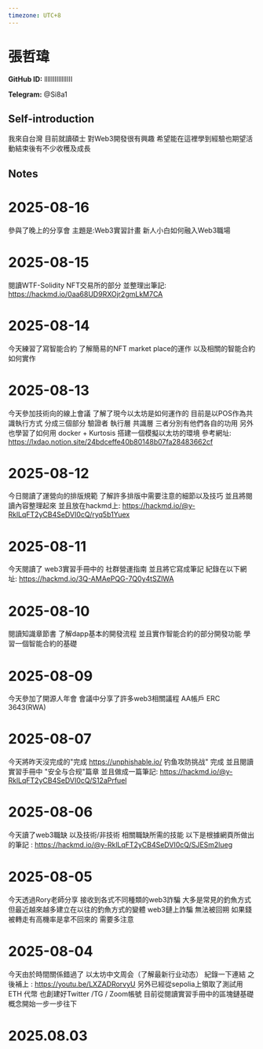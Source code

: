```yaml
---
timezone: UTC+8
---
```


# 張哲瑋

**GitHub ID:** llllIIIIllllIIII

**Telegram:** @Si8a1

## Self-introduction

我來自台灣 目前就讀碩士 對Web3開發很有興趣 希望能在這裡學到經驗也期望活動結束後有不少收穫及成長

## Notes

<!-- Content_START -->
# 2025-08-16

參與了晚上的分享會 主題是:Web3實習計畫 新人小白如何融入Web3職場

# 2025-08-15

閱讀WTF-Solidity NFT交易所的部分 並整理出筆記:
https://hackmd.io/0aa68UD9RXOjr2gmLkM7CA

# 2025-08-14

今天練習了寫智能合約 了解簡易的NFT market place的運作 以及相關的智能合約如何實作

# 2025-08-13

今天參加技術向的線上會議 了解了現今以太坊是如何運作的
目前是以POS作為共識執行方式
分成三個部分
驗證者 執行層 共識層
三者分別有他們各自的功用
另外 也學習了如何用 docker + Kurtosis 搭建一個模擬以太坊的環境
參考網址: https://lxdao.notion.site/24bdceffe40b80148b07fa28483662cf

# 2025-08-12

今日閱讀了運營向的排版規範 了解許多排版中需要注意的細節以及技巧
並且將閱讀內容整理起來 並且放在hackmd上:
https://hackmd.io/@y-RklLqFT2yCB4SeDVI0cQ/ryq5b1Yuex

# 2025-08-11

今天閱讀了 web3實習手冊中的 社群營運指南
並且將它寫成筆記 紀錄在以下網址:
https://hackmd.io/3Q-AMAePQG-7Q0y4tSZlWA

# 2025-08-10

閱讀知識章節書 了解dapp基本的開發流程
並且實作智能合約的部分開發功能 學習一個智能合約的基礎

# 2025-08-09

今天參加了開源人年會
會議中分享了許多web3相關議程
AA帳戶
ERC 3643(RWA)

# 2025-08-07

今天將昨天沒完成的"完成 https://unphishable.io/ 钓鱼攻防挑战" 完成
並且閱讀 實習手冊中 "安全与合规"篇章 並且做成一篇筆記:
https://hackmd.io/@y-RklLqFT2yCB4SeDVI0cQ/S12aPrfuel

# 2025-08-06

今天讀了web3職缺 以及技術/非技術 相關職缺所需的技能
以下是根據網頁所做出的筆記 : https://hackmd.io/@y-RklLqFT2yCB4SeDVI0cQ/SJESm2lueg

# 2025-08-05

今天透過Rory老師分享 接收到各式不同種類的web3詐騙 大多是常見的釣魚方式
但最近越來越多建立在以往的釣魚方式的變體
web3鏈上詐騙 無法被回朔 如果錢被轉走有高機率是拿不回來的 需要多注意

# 2025-08-04

今天由於時間關係錯過了 以太坊中文周会（了解最新行业动态）
紀錄一下連結 之後補上 : https://youtu.be/LXZADRorvyU
另外已經從sepolia上領取了測試用 ETH 代幣
也創建好Twitter /TG / Zoom帳號
目前從閱讀實習手冊中的區塊鏈基礎概念開始一步一步往下


# 2025.08.03


<!-- Content_END -->
